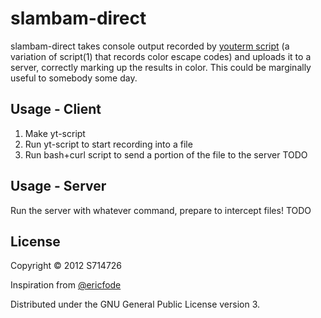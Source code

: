 slambam-direct
==============
slambam-direct takes console output recorded by
[youterm script](https://github.com/quantumdream/yt-script) (a
variation of script(1) that records color escape codes) and uploads it
to a server, correctly marking up the results in color. This could be
marginally useful to somebody some day.

Usage - Client
--------------
1. Make yt-script
2. Run yt-script to start recording into a file
3. Run bash+curl script to send a portion of the file to the server
TODO

Usage - Server
--------------
Run the server with whatever command, prepare to intercept files!
TODO

License
-------
Copyright &copy; 2012 S714726

Inspiration from [@ericfode](https://github.com/ericfode)

Distributed under the GNU General Public License version 3.
